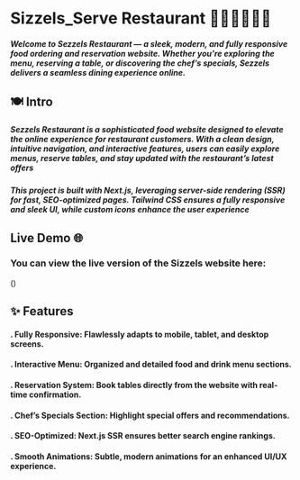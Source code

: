 # Sizzels_Serve Restaurant 🍔🍹🍕🍝🍴🍰 
##### Welcome to Sezzels Restaurant — a sleek, modern, and fully responsive food ordering and reservation website. Whether you're exploring the menu, reserving a table, or discovering the chef’s specials, Sezzels delivers a seamless dining experience online.

## 🍽️ Intro
##### Sezzels Restaurant is a sophisticated food website designed to elevate the online experience for restaurant customers. With a clean design, intuitive navigation, and interactive features, users can easily explore menus, reserve tables, and stay updated with the restaurant’s latest offers

##### This project is built with Next.js, leveraging server-side rendering (SSR) for fast, SEO-optimized pages. Tailwind CSS ensures a fully responsive and sleek UI, while custom icons enhance the user experience

## Live Demo 🌐
### You can view the live version of the Sizzels website here:
()

## ✨ Features
#### . Fully Responsive: Flawlessly adapts to mobile, tablet, and desktop screens.
#### . Interactive Menu: Organized and detailed food and drink menu sections.
#### . Reservation System: Book tables directly from the website with real-time confirmation.
#### . Chef’s Specials Section: Highlight special offers and recommendations.
#### . SEO-Optimized: Next.js SSR ensures better search engine rankings.
#### . Smooth Animations: Subtle, modern animations for an enhanced UI/UX experience.
